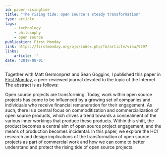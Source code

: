 ```yaml
---
id: paper-risingtide
title: "The rising tide: Open source's steady transformation"
type: article
tags:
    - technology
    - philosophy
    - open source
publication: First Monday
link: https://firstmonday.org/ojs/index.php/fm/article/view/9297
links:
    article: ''
date: '2019-08-01'
---
```


Together with Matt Germonprez and Sean Goggins, I published this paper in [First
Monday](https://firstmonday.org), a peer-reviewed journal devoted to the topic of the Internet. The
abstract is as follows:

<section>
Open source projects are transforming. Today, work within open source projects has come to be
influenced by a growing set of companies and individuals who receive financial remuneration for
their engagement. As such, there is a central focus on commoditization and commercialization of
open source products, which drives a trend towards a concealment of the various inner workings that
produce these products. Within this shift, the product becomes a central aim of open source project
engagement, and the means of production becomes incidental. In this paper, we explore the HCI
research and design implications of the transformation of open source projects as part of
commercial work and how we can come to better understand and protect the rising tide of open source
projects.
</section>

